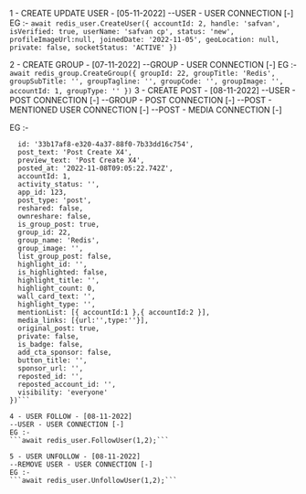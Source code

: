 1 - CREATE UPDATE USER - [05-11-2022]
  --USER - USER CONNECTION [-]
    EG :-
    ```await redis_user.CreateUser({
        accountId: 2,
        handle: 'safvan',
        isVerified: true,
        userName: 'safvan cp',
        status: 'new',
        profileImageUrl:null,
        joinedDate: '2022-11-05',
        geoLocation: null,
        private: false,
        socketStatus: 'ACTIVE'
    })```

2 - CREATE GROUP - [07-11-2022]
  --GROUP - USER CONNECTION [-]
    EG :-
    ```await redis_group.CreateGroup({
        groupId: 22,
        groupTitle: 'Redis',
        groupSubTitle: '',
        groupTagline: '',
        groupCode: '',
        groupImage: '',
        accountId: 1,
        groupType: ''
      })```
3 - CREATE POST - [08-11-2022]
  --USER - POST CONNECTION [-]
  --GROUP - POST CONNECTION [-]
  --POST - MENTIONED USER CONNECTION [-] 
  --POST - MEDIA CONNECTION [-]

  EG :-
  ```await redis_post.CreatePost({
    id: '33b17af8-e320-4a37-88f0-7b33dd16c754',
    post_text: 'Post Create X4',
    preview_text: 'Post Create X4',
    posted_at: '2022-11-08T09:05:22.742Z',
    accountId: 1,
    activity_status: '',
    app_id: 123,
    post_type: 'post',
    reshared: false,
    ownreshare: false,
    is_group_post: true,
    group_id: 22,
    group_name: 'Redis',
    group_image: '',
    list_group_post: false,
    highlight_id: '',
    is_highlighted: false,
    highlight_title: '',
    highlight_count: 0,
    wall_card_text: '',
    highlight_type: '',
    mentionList: [{ accountId:1 },{ accountId:2 }],
    media_links: [{url:'',type:''}],
    original_post: true,
    private: false,
    is_badge: false,
    add_cta_sponsor: false,
    button_title: '',
    sponsor_url: '',
    reposted_id: '',
    reposted_account_id: '',
    visibility: 'everyone'
  })```
  
4 - USER FOLLOW - [08-11-2022]
  --USER - USER CONNECTION [-]
  EG :-
  ```await redis_user.FollowUser(1,2);```

5 - USER UNFOLLOW - [08-11-2022]
  --REMOVE USER - USER CONNECTION [-]
  EG :-
  ```await redis_user.UnfollowUser(1,2);```